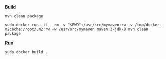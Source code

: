 **Build**

`mvn clean package` 

`sudo docker run -it --rm -v "$PWD":/usr/src/mymaven:rw -v /tmp/docker-m2cache:/root/.m2:rw -w /usr/src/mymaven maven:3-jdk-8 mvn clean package`

**Run**

`sudo docker build .`
